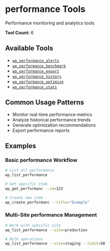 # performance Tools

Performance monitoring and analytics tools

**Tool Count:** 6

## Available Tools

- [`wp_performance_alerts`](./tools/wp_performance_alerts.md)
- [`wp_performance_benchmark`](./tools/wp_performance_benchmark.md)
- [`wp_performance_export`](./tools/wp_performance_export.md)
- [`wp_performance_history`](./tools/wp_performance_history.md)
- [`wp_performance_optimize`](./tools/wp_performance_optimize.md)
- [`wp_performance_stats`](./tools/wp_performance_stats.md)

## Common Usage Patterns

- Monitor real-time performance metrics
- Analyze historical performance trends
- Generate optimization recommendations
- Export performance reports

## Examples

### Basic performance Workflow

```bash
# List all performance
wp_list_performance

# Get specific item
wp_get_performanc --id=123

# Create new item
wp_create_performanc --title="Example"
```

### Multi-Site performance Management

```bash
# Work with specific site
wp_list_performance --site=production

# Bulk operations
wp_list_performance --site=staging --limit=50
```

